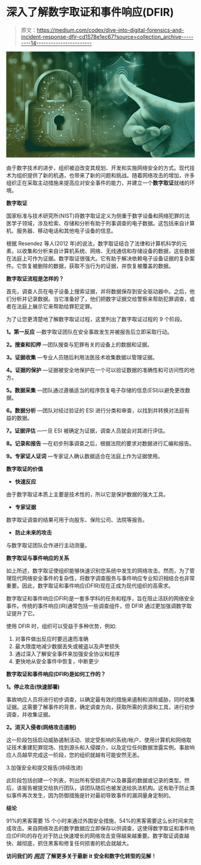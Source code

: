 # 深入了解数字取证和事件响应(DFIR)

> 原文：<https://medium.com/codex/dive-into-digital-forensics-and-incident-response-dfir-cd1578e1ec67?source=collection_archive---------14----------------------->

![](img/fdf7b24ed6c02d72b7ce3f69aa869562.png)

由于数字技术的进步，组织被迫改变其规划、开发和实施网络安全的方式。现代技术为组织提供了新的机遇，也带来了新的问题和挑战。随着网络攻击的增加，许多组织正在采取主动措施来提高应对安全事件的能力，并建立一个**数字取证**就绪的环境。

**数字取证**

国家标准与技术研究所(NIST)将数字取证定义为侧重于数字设备和网络犯罪的法医学子领域，涉及检索、存储和分析有助于刑事调查的电子数据。这包括来自计算机、服务器、移动电话和其他电子设备的信息。

根据 Resendez 等人(2012 年)的说法，数字取证结合了法律和计算机科学的元素，以收集和分析来自计算机系统、网络、无线通信和存储设备的数据，这些数据在法庭上可作为证据。数字取证很强大。它有助于解决依赖电子设备证据的复杂案件。它恢复被删除的数据，获取不当行为的证据，并恢复被覆盖的数据。

**数字取证流程是怎样的？**

首先，调查人员在电子设备上搜索证据，并将数据保存到安全驱动器中。之后，他们分析并记录数据。当它准备好了，他们把数字证据交给警察来帮助犯罪调查，或者在法庭上展示它来帮助给罪犯定罪。

为了让您更清楚地了解数字取证过程，这里列出了数字取证过程的 9 个阶段。

**1。第一反应** —数字取证团队在安全事故发生并被报告后立即采取行动。

**2。搜查和扣押** —团队搜查与犯罪有关的设备上的数据和证据。

**3。证据收集** —专业人员随后利用法医技术收集数据以管理证据。

**4。证据的保护** —证据被安全地保护在一个可以验证数据的准确性和可访问性的地方。

**5。数据采集** —团队通过遵循适当的程序恢复电子存储的信息(ESI)以避免更改数据。

**6。数据分析** —团队对经过验证的 ESI 进行分类和审查，以找到并转换对法庭有益的数据。

**7。证据评估** —一旦 ESI 被确定为证据，调查人员就会对其进行评估。

**8。记录和报告** —在初步刑事调查之后，根据法院的要求对数据进行汇编和报告。

**9。专家证人证词** —专家证人确认数据适合在法庭上作为证据使用。

**数字取证的价值**

*   **快速反应**

由于数字取证本质上主要是技术性的，所以它是保护数据的强大工具。

*   **专家证据**

数字取证调查的结果可用于向股东、保险公司、法院等报告。

*   **防止未来的攻击**

与数字取证团队合作进行主动测量。

**数字取证与事件响应的关系**

如上所述，数字取证使组织能够快速识别您系统中发生的网络攻击。然而，为了管理现代网络安全事件的复杂性，将数字调查服务与事件响应专业知识相结合也非常重要。因此，数字取证和事件响应(DFIR)现在正成为现代组织的高需求。

数字取证和事件响应(DFIR)是一套多学科的任务和程序，旨在阻止活跃的网络安全事件。传统的事件响应(IR)通常包括一些调查组件，但 DFIR 通过更加强调数字取证提升了它。

使用 DFIR 时，组织可以受益于多种优势，例如:

1.  对事件做出反应时要迅速而准确
2.  最大限度地减少数据丢失或被盗以及声誉损失
3.  通过深入了解安全事件来加强安全协议和程序
4.  更快地从安全事件中恢复，中断更少

**数字取证和事件响应(DFIR)是如何工作的？**

**1。停止攻击(快速部署)**

事故响应人员将进行初步调查，以确定最有效的措施来遏制和消除威胁，同时收集证据。这需要了解事件的背景，确定调查方向，获取所需的资源和工具，进行初步调查，并收集证据。

**2。消灭入侵者(网络攻击遏制)**

这一阶段包括启动威胁遏制活动、锁定受影响的系统/帐户、使用计算机和网络取证技术重建犯罪现场、找到源头和入侵媒介，以及定位任何数据泄露实例。事故响应人员越早完成这一阶段，您的组织就越有可能安然无恙。

3.加强安全和提交报告(持续改进)

此阶段包括创建一个列表，列出所有受损资产以及暴露的数据或记录的类型。然后，该报告被提交给执行团队，该团队随后也被发送给执法机构。这有助于防止类似事件再次发生，因为防御措施是针对最初导致事件的漏洞量身定制的。

**结论**

91%的黑客需要 15 个小时来通过外围安全措施，54%的黑客需要这么长时间来完成攻击。来自网络攻击的数字数据应立即保存以供调查，这使得数字取证和事件响应(DFIR)的存在对于防止快速增长的网络攻击变得越来越重要。数字取证调查越快、越彻底，抓住黑客和修复任何损害的机会就越大。

**访问我们的** [***网页***](https://multimatics.co.id/Insight.aspx) **了解更多关于最新 it 安全和数字化转型的见解！**